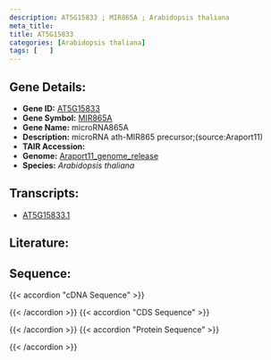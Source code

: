 ```yaml
---
description: AT5G15833 ; MIR865A ; Arabidopsis thaliana
meta_title:
title: AT5G15833
categories: [Arabidopsis thaliana]
tags: [   ]
---
```


## Gene Details:
- **Gene ID:** [AT5G15833](https://www.arabidopsis.org/locus?name=AT5G15833)
- **Gene Symbol:** <u>MIR865A</u>
- **Gene Name:** microRNA865A
- **Description:**   microRNA ath-MIR865 precursor;(source:Araport11)
- **TAIR Accession:** 
- **Genome:** [Araport11_genome_release](https://www.arabidopsis.org/download/list?dir=Genes%2FAraport11_genome_release)
- **Species:** *Arabidopsis thaliana*

## Transcripts:
   -  [AT5G15833.1](https://www.arabidopsis.org/gene?name=AT5G15833.1)
## Literature:
## Sequence:
{{< accordion "cDNA Sequence" >}}

{{< /accordion >}}
{{< accordion "CDS Sequence" >}}

{{< /accordion >}}
{{< accordion "Protein Sequence" >}}

{{< /accordion >}}
